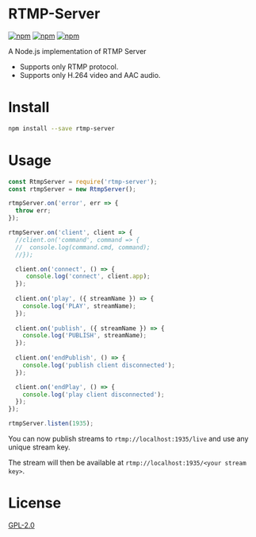 # RTMP-Server

[![npm](https://img.shields.io/npm/v/rtmp-server.svg)](https://npmjs.org/package/rtmp-server)
[![npm](https://img.shields.io/npm/dm/rtmp-server.svg)](https://npmjs.org/package/rtmp-server)
[![npm](https://img.shields.io/npm/l/rtmp-server.svg)](LICENSE)

A Node.js implementation of RTMP Server 
 - Supports only RTMP protocol.
 - Supports only H.264 video and AAC audio.
 
# Install

```bash
npm install --save rtmp-server
```
 
# Usage 
```js
const RtmpServer = require('rtmp-server');
const rtmpServer = new RtmpServer();

rtmpServer.on('error', err => {
  throw err;
});

rtmpServer.on('client', client => {
  //client.on('command', command => {
  //  console.log(command.cmd, command);
  //});

  client.on('connect', () => {
     console.log('connect', client.app);
  });
  
  client.on('play', ({ streamName }) => {
    console.log('PLAY', streamName);
  });
  
  client.on('publish', ({ streamName }) => {
    console.log('PUBLISH', streamName);
  });
  
  client.on('endPublish', () => {
    console.log('publish client disconnected');
  });

  client.on('endPlay', () => {
    console.log('play client disconnected');
  });
});

rtmpServer.listen(1935);
```

You can now publish streams to `rtmp://localhost:1935/live` and use any unique stream key.

The stream will then be available at `rtmp://localhost:1935/<your stream key>`.


# License

[GPL-2.0](LICENSE)

